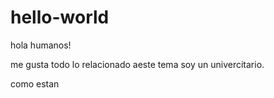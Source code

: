 # hello-world

hola humanos!

me gusta todo lo relacionado aeste tema soy un univercitario.

como estan
